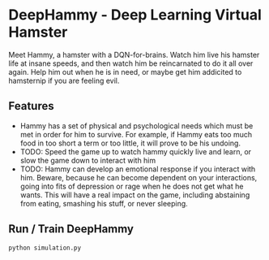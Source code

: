 # DeepHammy - Deep Learning Virtual Hamster
Meet Hammy, a hamster with a DQN-for-brains. Watch him live his hamster life at insane speeds, and then watch him be reincarnated to do it all over again. Help him out when he is in need, or maybe get him addicited to hamsternip if you are feeling evil.


## Features
- Hammy has a set of physical and psychological needs which must be met in order for him to survive. For example, if Hammy eats too much food in too short a term or too little, it will prove to be his undoing.
- TODO: Speed the game up to watch hammy quickly live and learn, or slow the game down to interact with him
- TODO: Hammy can develop an emotional response if you interact with him. Beware, because he can become dependent on your interactions, going into fits of depression or rage when he does not get what he wants. This will have a real impact on the game, including abstaining from eating, smashing his stuff, or never sleeping.


## Run / Train DeepHammy
`python simulation.py`